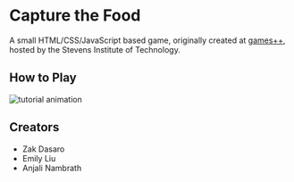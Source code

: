 Capture the Food
================
A small HTML/CSS/JavaScript based game, originally created at [games++](http://gamesplusplus.org/), hosted by the Stevens Institute of Technology.

How to Play
-----------
![tutorial animation](animation.gif?raw=true)

Creators
--------
- Zak Dasaro
- Emily Liu
- Anjali Nambrath